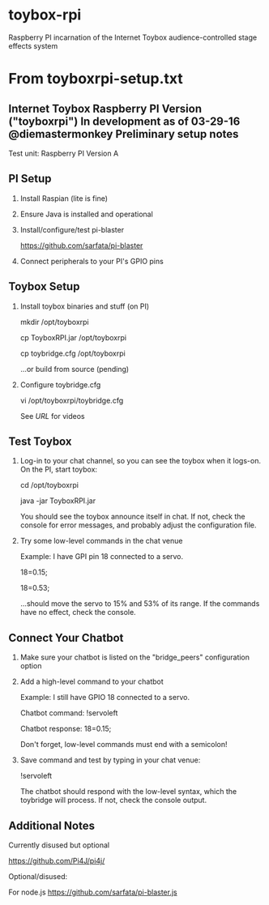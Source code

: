 # toybox-rpi
Raspberry PI incarnation of the Internet Toybox audience-controlled stage effects system

# From toyboxrpi-setup.txt

Internet Toybox Raspberry PI Version ("toyboxrpi")
In development as of 03-29-16 @diemastermonkey
Preliminary setup notes
-----------------------------------------------
Test unit: Raspberry PI Version A

PI Setup
-----------------------------------------------
1. Install Raspian (lite is fine)
2. Ensure Java is installed and operational
3. Install/configure/test pi-blaster

   https://github.com/sarfata/pi-blaster
   
4. Connect peripherals to your PI's GPIO pins

Toybox Setup
-----------------------------------------------
1. Install toybox binaries and stuff (on PI)

   mkdir /opt/toyboxrpi
   
   cp ToyboxRPI.jar /opt/toyboxrpi
   
   cp toybridge.cfg /opt/toyboxrpi

   ...or build from source (pending)
   
2. Configure toybridge.cfg
 

   vi /opt/toyboxrpi/toybridge.cfg
   
   See _URL_ for videos

Test Toybox
-----------------------------------------------
1. Log-in to your chat channel, so you can see
   the toybox when it logs-on. On the PI, start
   toybox:

     cd /opt/toyboxrpi
     
     java -jar ToyboxRPI.jar

   You should see the toybox announce itself in chat.
   If not, check the console for error messages, and
   probably adjust the configuration file.

2. Try some low-level commands in the chat venue

   Example: I have GPI pin 18 connected to a servo.

     18=0.15;
     
     18=0.53;

   ...should move the servo to 15% and 53% of its range.
   If the commands have no effect, check the console.

Connect Your Chatbot
-----------------------------------------------
1. Make sure your chatbot is listed on the
   "bridge_peers" configuration option

2. Add a high-level command to your chatbot

   Example: I still have GPIO 18 connected to a servo.

   Chatbot command:    !servoleft  
   
   Chatbot response:   18=0.15; 

   Don't forget, low-level commands must end with a semicolon!

3. Save command and test by typing in your chat venue:

      !servoleft

   The chatbot should respond with the low-level syntax, which
   the toybridge will process. If not, check the console output. 

Additional Notes
-----------------------------------------------
Currently disused but optional

   https://github.com/Pi4J/pi4j/

   Optional/disused:
   
   For node.js https://github.com/sarfata/pi-blaster.js
